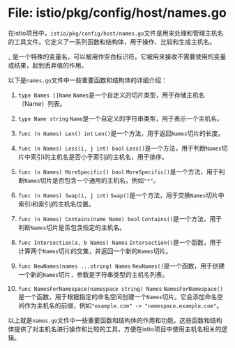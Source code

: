 # File: istio/pkg/config/host/names.go

在istio项目中，`istio/pkg/config/host/names.go`文件是用来处理和管理主机名的工具文件。它定义了一系列函数和结构体，用于操作、比较和生成主机名。

_ 是一个特殊的变量名，可以被用作空白标识符。它被用来接收不需要使用的变量或结果，起到丢弃值的作用。

以下是`names.go`文件中一些重要函数和结构体的详细介绍：

1. `type Names []Name`
   `Names`是一个自定义的切片类型，用于存储主机名（Name）列表。

2. `type Name string`
   `Name`是一个自定义的字符串类型，用于表示一个主机名。

3. `func (n Names) Len() int`
   `Len()`是一个方法，用于返回`Names`切片的长度。

4. `func (n Names) Less(i, j int) bool`
   `Less()`是一个方法，用于判断`Names`切片中索引i的主机名是否小于索引j的主机名，用于排序。

5. `func (n Names) MoreSpecific() bool`
   `MoreSpecific()`是一个方法，用于判断`Names`切片是否包含一个通用的主机名，例如`"*"`。

6. `func (n Names) Swap(i, j int)`
   `Swap()`是一个方法，用于交换`Names`切片中索引i和索引j的主机名位置。

7. `func (n Names) Contains(name Name) bool`
   `Contains()`是一个方法，用于判断`Names`切片是否包含指定的主机名。

8. `func Intersection(a, b Names) Names`
   `Intersection()`是一个函数，用于计算两个`Names`切片的交集，并返回一个新的`Names`切片。

9. `func NewNames(names ...string) Names`
   `NewNames()`是一个函数，用于创建一个新的`Names`切片，参数是字符串类型的主机名列表。

10. `func NamesForNamespace(namespace string) Names`
    `NamesForNamespace()`是一个函数，用于根据指定的命名空间创建一个`Names`切片。它会添加命名空间作为主机名的前缀，例如`"example.com" -> "namespace.example.com"`。

以上就是`names.go`文件中一些重要函数和结构体的作用和功能。这些函数和结构体提供了对主机名进行操作和比较的工具，方便在istio项目中使用主机名相关的逻辑。

